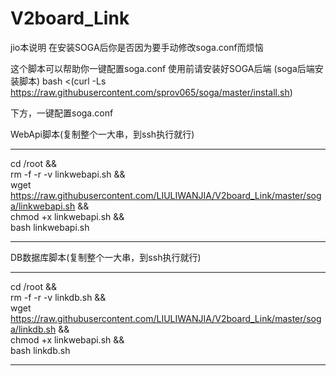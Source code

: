 # V2board_Link

jio本说明
在安装SOGA后你是否因为要手动修改soga.conf而烦恼

这个脚本可以帮助你一键配置soga.conf
使用前请安装好SOGA后端
(soga后端安装脚本)
bash <(curl -Ls https://raw.githubusercontent.com/sprov065/soga/master/install.sh)



下方，一键配置soga.conf

WebApi脚本(复制整个一大串，到ssh执行就行)
__________________________________________________________________________________________

cd /root && \
rm -f -r -v linkwebapi.sh && \
wget https://raw.githubusercontent.com/LIULIWANJIA/V2board_Link/master/soga/linkwebapi.sh && \
chmod +x linkwebapi.sh && \
bash linkwebapi.sh

__________________________________________________________________________________________




DB数据库脚本(复制整个一大串，到ssh执行就行)
__________________________________________________________________________________________

cd /root && \
rm -f -r -v linkdb.sh && \
wget https://raw.githubusercontent.com/LIULIWANJIA/V2board_Link/master/soga/linkdb.sh && \
chmod +x linkwebapi.sh && \
bash linkdb.sh

__________________________________________________________________________________________
